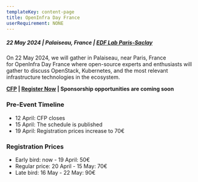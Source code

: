 ```yaml
---
templateKey: content-page
title: OpenInfra Day France
userRequirement: NONE
---
```

##### 22 May 2024 | Palaiseau, France | [EDF Lab Paris-Saclay](https://maps.app.goo.gl/sxxPmcTnYe4Dh3f18)

On 22 May 2024, we will gather in Palaiseau, near Paris, France for OpenInfra Day France where open-source experts and enthusiasts will gather to discuss OpenStack, Kubernetes, and the most relevant infrastructure technologies in the ecosystem.

**[CFP](https://openinfrafoundation.formstack.com/forms/2024_openinfra_days_france_cfp) | [Register Now](https://oideurope2024.openinfra.dev/#registration=1) | Sponsorship opportunities are coming soon**

### Pre-Event Timeline

* 12 April: CFP closes
* 15 April: The schedule is published
* 19 April: Registration prices increase to  70€

### Registration Prices

* Early bird: now - 19 April: 50€
* Regular price: 20 April - 15 May: 70€
* Late bird: 16 May - 22 May: 90€